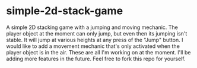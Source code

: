 # simple-2d-stack-game
A simple 2D stacking game with a jumping and moving mechanic. The player object at the moment can only jump, but even then its jumping isn't stable. It will jump at various heights at any press of the "Jump" button. I would like to add a movement mechanic that's only activated when the player object is in the air. These are all I'm working on at the moment.
I'll be adding more features in the future. Feel free to fork this repo for yourself.
